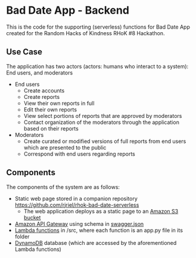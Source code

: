 # Bad Date App - Backend

This is the code for the supporting (serverless) functions for Bad Date App created for the Random Hacks of Kindness RHoK #8 Hackathon.

## Use Case

The application has two actors (actors: humans who interact to a system): End users, and moderators

* End users
  - Create accounts
  - Create reports
  - View their own reports in full
  - Edit their own reports
  - View select portions of reports that are approved by moderators
  - Contact organization of the moderators through the application based on their reports
* Moderators
  - Create curated or modified versions of full reports from end users which are presented to the public
  - Correspond with end users regarding reports

## Components

The components of the system are as follows:
* Static web page stored in a companion repository https://github.com/rjriel/rhok-bad-date-serverless
  - The web application deploys as a static page to an [Amazon S3 bucket](https://docs.aws.amazon.com/AmazonS3/latest/dev/WebsiteHosting.html)
* [Amazon API Gateway](https://aws.amazon.com/api-gateway/?nc2=h_m1) using schema in [swagger.json](swagger.json)
* [Lambda functions](https://aws.amazon.com/lambda) in /src, where each function is an app.py file in its folder
* [DynamoDB](https://aws.amazon.com/dynamodb/) database (which are accessed by the aforementioned Lambda functions)

